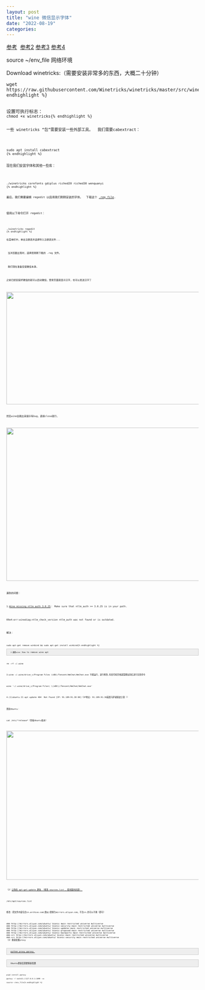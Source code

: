 ```yaml
---
layout: post
title: "wine 微信显示字体"
date: "2022-08-19"
categories: 
---
```

<p><a href="https://unix.stackexchange.com/questions/496135/chinese-characters-in-wine">参考</a>&nbsp; <a href="https://blog.csdn.net/qq_40878431/article/details/125869965?spm=1001.2101.3001.6650.1&amp;utm_medium=distribute.pc_relevant.none-task-blog-2%7Edefault%7ECTRLIST%7ERate-1-125869965-blog-120170874.t5_layer_eslanding_s_randoms&amp;depth_1-utm_source=distribute.pc_relevant.none-task-blog-2%7Edefault%7ECTRLIST%7ERate-1-125869965-blog-120170874.t5_layer_eslanding_s_randoms&amp;utm_relevant_index=2">参考2</a> <a href="https://blog.csdn.net/weixin_44022909/article/details/120170874">参考3</a> <a href="https://blog.csdn.net/qq_40878431/article/details/125869965?spm=1001.2101.3001.6650.1&amp;utm_medium=distribute.pc_relevant.none-task-blog-2%7Edefault%7ECTRLIST%7ERate-1-125869965-blog-120170874.t5_layer_eslanding_s_randoms&amp;depth_1-utm_source=distribute.pc_relevant.none-task-blog-2%7Edefault%7ECTRLIST%7ERate-1-125869965-blog-120170874.t5_layer_eslanding_s_randoms">参考4</a></p>

<p>source ~/env_file 网络环境</p>

<p>Download winetricks:（需要安装非常多的东西，大概二十分钟）</p>

<pre>
<code>wget  https://raw.githubusercontent.com/Winetricks/winetricks/master/src/winetricks{% endhighlight %}

<pre>
设置可执行标志：
<code>chmod +x winetricks{% endhighlight %}

<p>一些 winetricks &ldquo;包&rdquo;需要安装一些外部工具。&nbsp; 我们需要cabextract：</p>

<pre>
<code>sudo apt install cabextract
{% endhighlight %}

<p>现在我们安装字体和其他一些库：</p>

<pre>
<code>./winetricks corefonts gdiplus riched20 riched30 wenquanyi
{% endhighlight %}

<p>最后，我们需要编辑 regedit 以启用我们刚刚安装的字体。&nbsp; 下载这个&nbsp;<a href="https://gist.github.com/swordfeng/c3fd6b6fcf6dc7d7fa8a" rel="nofollow noreferrer">.reg file</a>.</p>

<p>使用以下命令打开 regedit：</p>

<pre>
<code>./winetricks regedit
{% endhighlight %}

<p>在菜单栏中，单击注册表并选择导入注册表文件...</p>

<p>&nbsp;当浏览器出现时，选择您刚刚下载的 .reg 文件。</p>

<p>&nbsp;我们现在准备安装微信本身。</p>

<p>之前已经安装好微信的就可以启动微信，登录页面就显示汉字，也可以发送汉字了</p>

<p><img height="295" src="/uploads/ckeditor/pictures/298/image-20220819161152-3.png" width="590" /></p>

<p>然后wine会跳出来提示有bug，直接close就行，</p>

<p><img height="402" src="/uploads/ckeditor/pictures/299/image-20220819161237-1.png" width="604" /></p>

<p>遇到的问题：</p>

<p class="fs-headline1 ow-break-word mb8 flex--item fl1" itemprop="name">1.<a class="question-hyperlink" href="https://askubuntu.com/questions/1090094/wine-missing-ntlm-auth-3-0-25">Wine missing ntlm_auth 3.0.25</a>： Make sure that ntlm_auth &gt;= 3.0.25 is in your path.</p>

<p class="fs-headline1 ow-break-word mb8 flex--item fl1" itemprop="name">09e4:err:winediag:ntlm_check_version ntlm_auth was not found or is outdated.</p>

<p class="fs-headline1 ow-break-word mb8 flex--item fl1" itemprop="name">解决：</p>

<pre>
<code>sudo apt-get remove winbind &amp;&amp; sudo apt-get install winbind{% endhighlight %}

<div style="background:#eeeeee;border:1px solid #cccccc;padding:5px 10px;"><code>2.删除wine：</code>how to remove wine apt</div>

<pre data-slot-rendered-dynamic="true">
rm -rf ~/.wine</pre>

<p>3.wine ~/.wine/drive_c/Program Files (x86)/Tencent/WeChat/WeChat.exe 不能运行，进行修改,有括号和空格就需要反斜杠进行完善命令</p>

<p>wine &#39;~/.wine/drive_c/Program Files\ \(x86\)/Tencent/WeChat/WeChat.exe&#39;</p>

<p>4.(1)ubuntu 21 apt update 404&nbsp; Not Found [IP: 91.189.91.38 80]（<span class="c-gap-right">IP地址:&nbsp;91.189.91.38</span>美国马萨诸塞波士顿 ））</p>

<p>更新Ubuntu：</p>

<p>cat /etc/*release*（查看Ubuntu版本）</p>

<p><img height="391" src="/uploads/ckeditor/pictures/296/image-20220819160920-1.png" width="967" /></p>

<p>（2）<a href="http://siwei.me/blog/posts/apt-get-update-sources-list">让你的 apt-get update 更快 （修改 sources.list ，使用国内的源） </a></p>

<p>/etc/apt/sources.list</p>

<p>修改：把文件内容包含cn.archive.com(类似)更换为<span class="hljs-url">mirrors.aliyun.com，不含cn.的可以不换（即可）</span></p>

<pre class="hljs nginx">
<span class="hljs-title">deb</span> <span class="hljs-url">http://mirrors.aliyun.com/ubuntu/</span> bionic main restricted universe multiverse
deb <span class="hljs-url">http://mirrors.aliyun.com/ubuntu/</span> bionic-security main restricted universe multiverse
deb <span class="hljs-url">http://mirrors.aliyun.com/ubuntu/</span> bionic-updates main restricted universe multiverse
deb <span class="hljs-url">http://mirrors.aliyun.com/ubuntu/</span> bionic-proposed main restricted universe multiverse
deb <span class="hljs-url">http://mirrors.aliyun.com/ubuntu/</span> bionic-backports main restricted universe multiverse
deb-src <span class="hljs-url">http://mirrors.aliyun.com/ubuntu/</span> bionic main restricted universe multiverse
deb-src <span class="hljs-url">http://mirrors.aliyun.com/ubuntu/</span> bionic-security main restricted universe multiverse
（3）重新配置proxy
</pre>

<div style="background:#eeeeee;border:1px solid #cccccc;padding:5px 10px;"><a href="http://siwei.me/blog/posts/linux-python-proxy-pproxy-https-socks5-docker-socks5-proxy-apt-get-curl-wget">python proxy pproxy </a></div>

<div style="background:#eeeeee;border:1px solid #cccccc;padding:5px 10px;">Ubuntu更新后需要重新配置</div>

<pre>
<code>pip3 install pproxy

pproxy -r socks5://127.0.0.1:1099 -vv

source ~/env_file{% endhighlight %}

